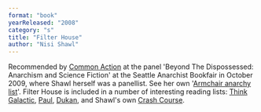 ```yaml
---
format: "book"
yearReleased: "2008"
category: "s"
title: "Filter House"
author: "Nisi Shawl"
---
```

Recommended by <a href="http://nwsfsnews.blogspot.com/2009/10/i-wanna-read-sf-anarchy.html"> Common Action</a> at the panel 'Beyond The Dispossessed: Anarchism and Science  Fiction' at the Seattle Anarchist Bookfair in October 2009, where Shawl herself  was a panellist. See her own '<a href="http://nisi-la.livejournal.com/17054.html">Armchair  anarchy list</a>'. Filter House is included in a number of  interesting reading lists: <a href="https://thinkgalactic.org/reading-lists/by-author/">Think Galactic</a>, <a href="https://www.bustle.com/articles/112286-11-sci-fi-books-every-woman-should-read"> Paul</a>, <a href="http://invisibleuniversedoc.com/wp-content/uploads/2016/01/IU_BSF_lit_2015_3000.jpg"> Dukan</a>, and Shawl's own <a href="http://www.fantasticstoriesoftheimagination.com/a-crash-course-in-the-history-of-black-science-fiction/"> Crash Course</a>.
 